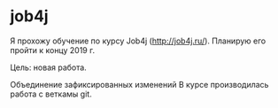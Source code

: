 # job4j

Я прохожу обучение по курсу Job4j (http://job4j.ru/). Планирую его пройти к концу 2019 г.

Цель: новая работа.


Объединение зафиксированных изменений
В курсе производилась работа с веткамы git.
